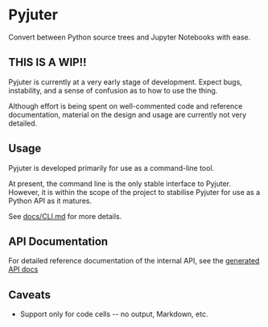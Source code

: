 # Pyjuter
Convert between Python source trees and Jupyter Notebooks with ease.

## THIS IS A WIP!!
Pyjuter is currently at a very early stage of development. Expect
bugs, instability, and a sense of confusion as to how to use
the thing.

Although effort is being spent on well-commented code and
reference documentation, material on the design and usage
are currently not very detailed.

## Usage
Pyjuter is developed primarily for use as a command-line tool.

At present, the command line is the only stable interface to
Pyjuter. However, it is within the scope of the project
to stabilise Pyjuter for use as a Python API as it matures.

See [docs/CLI.md](docs/CLI.md) for more details.

## API Documentation
For detailed reference documentation of the internal API,
see the
[generated API docs](https://glowingscrewdriver.github.io/pyjuter)

## Caveats
* Support only for code cells -- no output, Markdown, etc.
